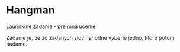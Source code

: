 # Hangman
Laurinkine zadanie - pre mna ucenie

Zadanie je, ze zo zadanych slov nahodne vyberie jedno, ktore potom hadame. 
